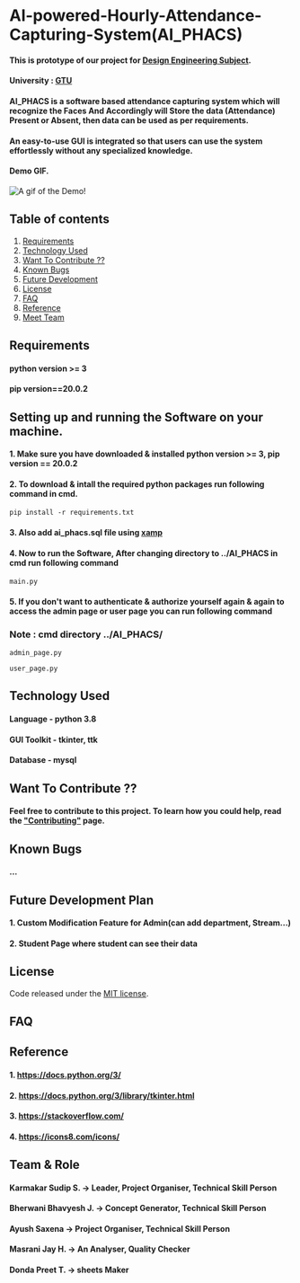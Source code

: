 # AI-powered-Hourly-Attendance-Capturing-System(AI_PHACS)
#### This is prototype of our project for [Design Engineering Subject](http://www.de.gtu.ac.in/Account/AboutUS).
#### University : [GTU](https://www.gtu.ac.in/) 

#### AI_PHACS is a software based attendance capturing system which will recognize the Faces And Accordingly will Store the data (Attendance) Present or Absent, then data can be used as per requirements.
#### An easy-to-use GUI is integrated so that users can use the system effortlessly without any specialized knowledge.

#### Demo GIF.

<img src="https://media.giphy.com/media/eMOPYIgYYorY66ypCm/giphy.gif" alt="A gif of the Demo!" align="center">

## Table of contents
1. [Requirements](#-requirements)
2. [Technology Used](#-technology-used)
3. [Want To Contribute ??](#-want-to-contribute-)
4. [Known Bugs](#-known-bugs)
5. [Future Development](#-future-development-plan)
6. [License](#license)
7. [FAQ](#faq)
8. [Reference](#-reference)
9. [Meet Team](#-team--role)


## **Requirements**
#### python version >= 3
#### pip version==20.0.2    

## **Setting up and running the Software on your machine.**
#### 1. Make sure you have downloaded & installed python version >= 3, pip version == 20.0.2

#### 2. To download & intall the required python packages run following command in cmd.
 ```
pip install -r requirements.txt
```
#### 3. Also add ai_phacs.sql file using [xamp](https://www.apachefriends.org/download.html)
#### 4. Now to run the Software, After changing directory to ../AI_PHACS in cmd run following command
```
main.py
```
#### 5. If you don't want to authenticate & authorize yourself again & again to access the admin page or user page you can run following command
### Note : cmd directory ../AI_PHACS/
```
admin_page.py
```
```
user_page.py
```
 



## **Technology Used**

#### Language - python 3.8
#### GUI Toolkit - tkinter, ttk
#### Database - mysql


## **Want To Contribute ??**
#### Feel free to contribute to this project. To learn how you could help, read the ["Contributing"](/contributing.md) page.


## **Known Bugs**

#### ...


## **Future Development Plan**
#### 1. Custom Modification Feature for Admin(can add department, Stream...)
#### 2. Student Page where student can see their data

## **License**
Code released under the [MIT license](LICENSE).
## **FAQ**

## **Reference**

#### 1. https://docs.python.org/3/
#### 2. https://docs.python.org/3/library/tkinter.html
#### 3. https://stackoverflow.com/
#### 4. https://icons8.com/icons/


## **Team & Role**

#### Karmakar Sudip S. -> Leader, Project Organiser, Technical Skill Person   
#### Bherwani Bhavyesh J. -> Concept Generator, Technical Skill Person
#### Ayush Saxena ->  Project Organiser, Technical Skill Person
#### Masrani Jay H. -> An Analyser, Quality Checker 
#### Donda Preet T. -> sheets Maker

